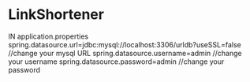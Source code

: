 # LinkShortener


IN application.properties
spring.datasource.url=jdbc:mysql://localhost:3306/urldb?useSSL=false //change your mysql URL
spring.datasource.username=admin //change your username
spring.datasource.password=admin //change your password
